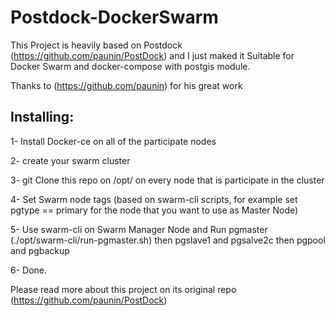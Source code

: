 # Postdock-DockerSwarm
This Project is heavily based on Postdock (https://github.com/paunin/PostDock) and I just maked it Suitable for Docker Swarm and docker-compose with postgis module.

Thanks to (https://github.com/paunin) for his great work


## Installing:

1- Install Docker-ce on all of the participate nodes

2- create your swarm cluster

3- git Clone this repo on /opt/   on every node that is participate in the cluster

4- Set Swarm node tags (based on swarm-cli scripts, for example set pgtype == primary for the node that you want to use as Master Node)

5- Use swarm-cli on Swarm Manager Node and Run pgmaster (./opt/swarm-cli/run-pgmaster.sh) then pgslave1 and pgsalve2c then pgpool and pgbackup

6- Done.

Please read more about this project on its original repo  (https://github.com/paunin/PostDock)


